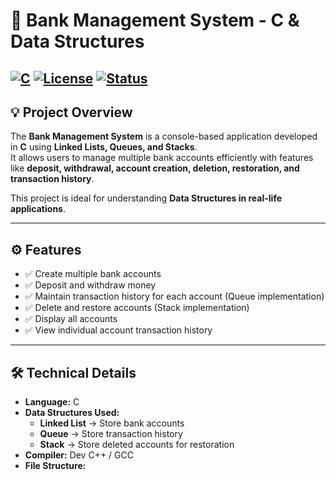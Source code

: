 # 🏦 Bank Management System - C & Data Structures

[![C](https://img.shields.io/badge/Language-C-blue?logo=c&logoColor=white)](https://www.cprogramming.com/) [![License](https://img.shields.io/badge/License-MIT-green)](https://opensource.org/licenses/MIT) [![Status](https://img.shields.io/badge/Status-Completed-brightgreen)]()
---

## 💡 Project Overview
The **Bank Management System** is a console-based application developed in **C** using **Linked Lists, Queues, and Stacks**.  
It allows users to manage multiple bank accounts efficiently with features like **deposit, withdrawal, account creation, deletion, restoration, and transaction history**.

This project is ideal for understanding **Data Structures in real-life applications**.  


---

## ⚙️ Features
- ✅ Create multiple bank accounts  
- ✅ Deposit and withdraw money  
- ✅ Maintain transaction history for each account (Queue implementation)  
- ✅ Delete and restore accounts (Stack implementation)  
- ✅ Display all accounts  
- ✅ View individual account transaction history  

---

## 🛠️ Technical Details
- **Language:** C  
- **Data Structures Used:**  
  - **Linked List** → Store bank accounts  
  - **Queue** → Store transaction history  
  - **Stack** → Store deleted accounts for restoration  
- **Compiler:** Dev C++ / GCC  
- **File Structure:**  
